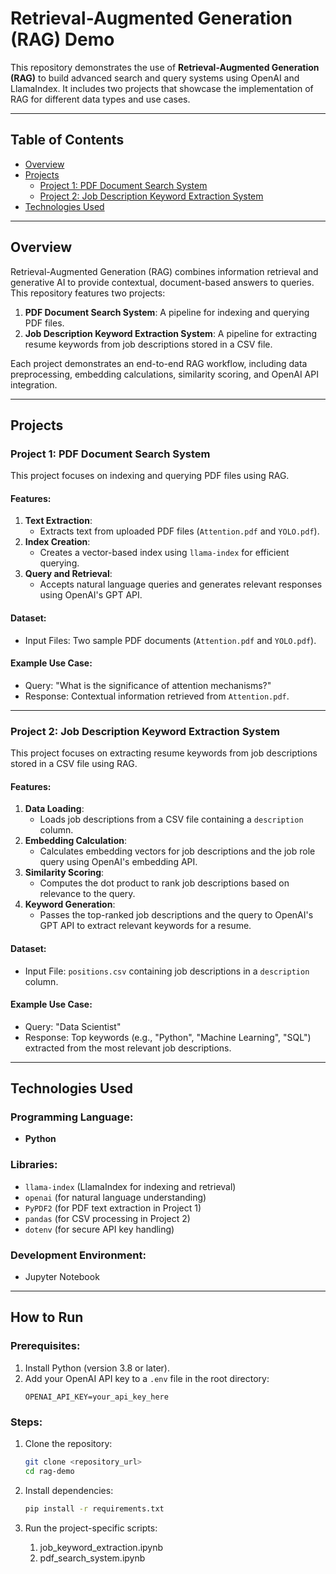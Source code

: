 # Retrieval-Augmented Generation (RAG) Demo

This repository demonstrates the use of **Retrieval-Augmented Generation (RAG)** to build advanced search and query systems using OpenAI and LlamaIndex. It includes two projects that showcase the implementation of RAG for different data types and use cases.

---

## Table of Contents

- [Overview](#overview)
- [Projects](#projects)
  - [Project 1: PDF Document Search System](#project-1-pdf-document-search-system)
  - [Project 2: Job Description Keyword Extraction System](#project-2-job-description-keyword-extraction-system)
- [Technologies Used](#technologies-used)

---

## Overview

Retrieval-Augmented Generation (RAG) combines information retrieval and generative AI to provide contextual, document-based answers to queries. This repository features two projects:

1. **PDF Document Search System**: A pipeline for indexing and querying PDF files.
2. **Job Description Keyword Extraction System**: A pipeline for extracting resume keywords from job descriptions stored in a CSV file.

Each project demonstrates an end-to-end RAG workflow, including data preprocessing, embedding calculations, similarity scoring, and OpenAI API integration.

---

## Projects

### Project 1: PDF Document Search System

This project focuses on indexing and querying PDF files using RAG.

#### Features:
1. **Text Extraction**:
   - Extracts text from uploaded PDF files (`Attention.pdf` and `YOLO.pdf`).
2. **Index Creation**:
   - Creates a vector-based index using `llama-index` for efficient querying.
3. **Query and Retrieval**:
   - Accepts natural language queries and generates relevant responses using OpenAI's GPT API.

#### Dataset:
- Input Files: Two sample PDF documents (`Attention.pdf` and `YOLO.pdf`).

#### Example Use Case:
- Query: "What is the significance of attention mechanisms?"
- Response: Contextual information retrieved from `Attention.pdf`.

---

### Project 2: Job Description Keyword Extraction System

This project focuses on extracting resume keywords from job descriptions stored in a CSV file using RAG.

#### Features:
1. **Data Loading**:
   - Loads job descriptions from a CSV file containing a `description` column.
2. **Embedding Calculation**:
   - Calculates embedding vectors for job descriptions and the job role query using OpenAI's embedding API.
3. **Similarity Scoring**:
   - Computes the dot product to rank job descriptions based on relevance to the query.
4. **Keyword Generation**:
   - Passes the top-ranked job descriptions and the query to OpenAI's GPT API to extract relevant keywords for a resume.

#### Dataset:
- Input File: `positions.csv` containing job descriptions in a `description` column.

#### Example Use Case:
- Query: "Data Scientist"
- Response: Top keywords (e.g., "Python", "Machine Learning", "SQL") extracted from the most relevant job descriptions.

---

## Technologies Used

### Programming Language:
- **Python**

### Libraries:
- `llama-index` (LlamaIndex for indexing and retrieval)
- `openai` (for natural language understanding)
- `PyPDF2` (for PDF text extraction in Project 1)
- `pandas` (for CSV processing in Project 2)
- `dotenv` (for secure API key handling)

### Development Environment:
- Jupyter Notebook

---

## How to Run

### Prerequisites:
1. Install Python (version 3.8 or later).
2. Add your OpenAI API key to a `.env` file in the root directory:
   ```plaintext
   OPENAI_API_KEY=your_api_key_here

### Steps:

1. Clone the repository:

   ```bash
   git clone <repository_url>
   cd rag-demo

2. Install dependencies:

   ```bash
   pip install -r requirements.txt

3. Run the project-specific scripts:
   1. job_keyword_extraction.ipynb
   2. pdf_search_system.ipynb